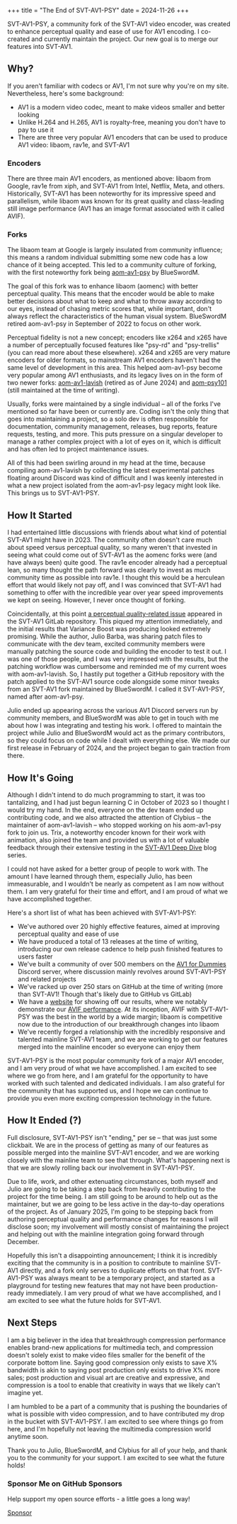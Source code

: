+++
title = "The End of SVT-AV1-PSY"
date = 2024-11-26
+++

SVT-AV1-PSY, a community fork of the SVT-AV1 video encoder, was created to enhance perceptual quality and ease of use for AV1 encoding. I co-created and currently maintain the project. Our new goal is to merge our features into SVT-AV1.

<!-- more -->

## Why?

If you aren't familiar with codecs or AV1, I'm not sure why you're on my site.
Nevertheless, here's some background:

- AV1 is a modern video codec, meant to make videos smaller and better looking
- Unlike H.264 and H.265, AV1 is royalty-free, meaning you don't have to pay to
  use it
- There are three very popular AV1 encoders that can be used to produce AV1
  video: libaom, rav1e, and SVT-AV1

### Encoders

There are three main AV1 encoders, as mentioned above: libaom from Google, rav1e
from xiph, and SVT-AV1 from Intel, Netflix, Meta, and others. Historically,
SVT-AV1 has been noteworthy for its impressive speed and parallelism, while
libaom was known for its great quality and class-leading still image performance
(AV1 has an image format associated with it called AVIF).

### Forks

The libaom team at Google is largely insulated from community influence; this
means a random individual submitting some new code has a low chance of it being
accepted. This led to a community culture of forking, with the first noteworthy
fork being [aom-av1-psy](https://github.com/BlueSwordM/aom-av1-psy) by
BlueSwordM.

The goal of this fork was to enhance libaom (aomenc) with better perceptual
quality. This means that the encoder would be able to make better decisions
about what to keep and what to throw away according to our eyes, instead of
chasing metric scores that, while important, don't always reflect the
characteristics of the human visual system. BlueSwordM retired aom-av1-psy in
September of 2022 to focus on other work.

Perceptual fidelity is not a new concept; encoders like x264 and x265 have a
number of perceptually focused features like "psy-rd" and "psy-trellis" (you can
read more about these elsewhere). x264 and x265 are very mature encoders for
older formats, so mainstream AV1 encoders haven't had the same level of
development in this area. This helped aom-av1-psy become very popular among AV1
enthusiasts, and its legacy lives on in the form of two newer forks:
[aom-av1-lavish](https://wiki.x266.mov/docs/encoders/aom-av1-lavish) (retired as
of June 2024) and [aom-psy101](https://wiki.x266.mov/docs/encoders/aom-psy101)
(still maintained at the time of writing).

Usually, forks were maintained by a single individual – all of the forks I've
mentioned so far have been or currently are. Coding isn't the only thing that
goes into maintaining a project, so a solo dev is often responsible for
documentation, community management, releases, bug reports, feature requests,
testing, and more. This puts pressure on a singular developer to manage a rather
complex project with a lot of eyes on it, which is difficult and has often led
to project maintenance issues.

All of this had been swirling around in my head at the time, because compiling
aom-av1-lavish by collecting the latest experimental patches floating around
Discord was kind of difficult and I was keenly interested in what a new project
isolated from the aom-av1-psy legacy might look like. This brings us to
SVT-AV1-PSY.

## How It Started

I had entertained little discussions with friends about what kind of potential
SVT-AV1 might have in 2023. The community often doesn't care much about speed
versus perceptual quality, so many weren't that invested in seeing what could
come out of SVT-AV1 as the aomenc forks were (and have always been) quite good.
The rav1e encoder already had a perceptual lean, so many thought the path
forward was clearly to invest as much community time as possible into rav1e. I
thought this would be a herculean effort that would likely not pay off, and I
was convinced that SVT-AV1 had something to offer with the incredible year over
year speed improvements we kept on seeing. However, I never once thought of
forking.

Coincidentally, at this point
[a perceptual quality-related issue](https://gitlab.com/AOMediaCodec/SVT-AV1/-/issues/2105)
appeared in the SVT-AV1 GitLab repository. This piqued my attention immediately,
and the initial results that Variance Boost was producing looked extremely
promising. While the author, Julio Barba, was sharing patch files to communicate
with the dev team, excited community members were manually patching the source
code and building the encoder to test it out. I was one of those people, and I
was very impressed with the results, but the patching workflow was cumbersome
and reminded me of my current woes with aom-av1-lavish. So, I hastily put
together a GitHub repository with the patch applied to the SVT-AV1 source code
alongside some minor tweaks from an SVT-AV1 fork maintained by BlueSwordM. I
called it SVT-AV1-PSY, named after aom-av1-psy.

Julio ended up appearing across the various AV1 Discord servers run by community
members, and BlueSwordM was able to get in touch with me about how I was
integrating and testing his work. I offered to maintain the project while Julio
and BlueSwordM would act as the primary contributors, so they could focus on
code while I dealt with everything else. We made our first release in February
of 2024, and the project began to gain traction from there.

## How It's Going

Although I didn't intend to do much programming to start, it was too
tantalizing, and I had just begun learning C in October of 2023 so I thought I
would try my hand. In the end, everyone on the dev team ended up contributing
code, and we also attracted the attention of Clybius – the maintainer of
aom-av1-lavish – who stopped working on his aom-av1-psy fork to join us. Trix, a
noteworthy encoder known for their work with animation, also joined the team and
provided us with a lot of valuable feedback through their extensive testing in
the [SVT-AV1 Deep Dive](https://wiki.x266.mov/blog/svt-av1-third-deep-dive) blog
series.

I could not have asked for a better group of people to work with. The amount I
have learned through them, especially Julio, has been immeasurable, and I
wouldn't be nearly as competent as I am now without them. I am very grateful for
their time and effort, and I am proud of what we have accomplished together.

Here's a short list of what has been achieved with SVT-AV1-PSY:

- We've authored over 20 highly effective features, aimed at improving
  perceptual quality and ease of use
- We have produced a total of 13 releases at the time of writing, introducing
  our own release cadence to help push finished features to users faster
- We've built a community of over 500 members on the
  [AV1 for Dummies](https://discord.gg/bbQD5MjDr3) Discord server, where
  discussion mainly revolves around SVT-AV1-PSY and related projects
- We've racked up over 250 stars on GitHub at the time of writing (more than
  SVT-AV1! Though that's likely due to GitHub vs GitLab)
- We have a [website](https://svt-av1-psy.com/) for showing off our results,
  where we notably demonstrate our
  [AVIF performance](https://svt-av1-psy.com/avif/). At its inception, AVIF with
  SVT-AV1-PSY was the best in the world by a wide margin; libaom is competitive
  now due to the introduction of our breakthrough changes into libaom
- We've recently forged a relationship with the incredibly responsive and
  talented mainline SVT-AV1 team, and we are working to get our features merged
  into the mainline encoder so everyone can enjoy them

SVT-AV1-PSY is the most popular community fork of a major AV1 encoder, and I am
very proud of what we have accomplished. I am excited to see where we go from
here, and I am grateful for the opportunity to have worked with such talented
and dedicated individuals. I am also grateful for the community that has
supported us, and I hope we can continue to provide you even more exciting
compression technology in the future.

## How It Ended (?)

Full disclosure, SVT-AV1-PSY isn't "ending," per se – that was just some
clickbait. We are in the process of getting as many of our features as possible
merged into the mainline SVT-AV1 encoder, and we are working closely with the
mainline team to see that through. What's happening next is that we are slowly
rolling back our involvement in SVT-AV1-PSY.

Due to life, work, and other extenuating circumstances, both myself and Julio
are going to be taking a step back from heavily contributing to the project for
the time being. I am still going to be around to help out as the maintainer, but
we are going to be less active in the day-to-day operations of the project. As
of January 2025, I'm going to be stepping back from authoring perceptual quality
and performance changes for reasons I will disclose soon; my involvement will
mostly consist of maintaining the project and helping out with the mainline
integration going forward through December.

Hopefully this isn't a disappointing announcement; I think it is incredibly
exciting that the community is in a position to contribute to mainline SVT-AV1
directly, and a fork only serves to duplicate efforts on that front. SVT-AV1-PSY
was always meant to be a temporary project, and started as a playground for
testing new features that may not have been production-ready immediately. I am
very proud of what we have accomplished, and I am excited to see what the future
holds for SVT-AV1.

## Next Steps

I am a big believer in the idea that breakthrough compression performance
enables brand-new applications for multimedia tech, and compression doesn't
solely exist to make video files smaller for the benefit of the corporate bottom
line. Saying good compression only exists to save X% bandwidth is akin to saying
post production only exists to drive X% more sales; post production and visual
art are creative and expressive, and compression is a tool to enable that
creativity in ways that we likely can't imagine yet.

I am humbled to be a part of a community that is pushing the boundaries of what
is possible with video compression, and to have contributed my drop in the
bucket with SVT-AV1-PSY. I am excited to see where things go from here, and I'm
hopefully not leaving the multimedia compression world anytime soon.

Thank you to Julio, BlueSwordM, and Clybius for all of your help, and thank you
to the community for your support. I am excited to see what the future holds!

### Sponsor Me on GitHub Sponsors

Help support my open source efforts - a little goes a long way!

[Sponsor](https://github.com/sponsors/gianni-rosato?o=esc)
